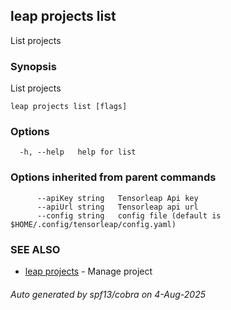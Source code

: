 ## leap projects list

List projects

### Synopsis

List projects

```
leap projects list [flags]
```

### Options

```
  -h, --help   help for list
```

### Options inherited from parent commands

```
      --apiKey string   Tensorleap Api key
      --apiUrl string   Tensorleap api url
      --config string   config file (default is $HOME/.config/tensorleap/config.yaml)
```

### SEE ALSO

* [leap projects](leap_projects.md)	 - Manage project

###### Auto generated by spf13/cobra on 4-Aug-2025
